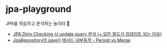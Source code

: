 # jpa-playground
JPA를 학습하고 분석하는 놀이터 🛝

- [JPA Dirty Checking 시 update query 분석 (+ 모든 필드가 업데이트 되는 이유)](https://hungseong.tistory.com/83)
- [JpaRepository의 save() 메서드 내부동작 - Persist vs Merge](https://hungseong.tistory.com/84)